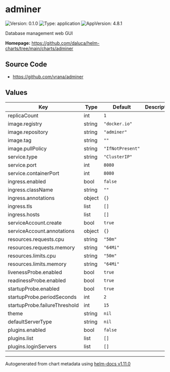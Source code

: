 # adminer

<!-- markdownlint-disable-next-line MD013 -->
![Version: 0.1.0](https://img.shields.io/badge/Version-0.1.0-informational?style=flat-square) ![Type: application](https://img.shields.io/badge/Type-application-informational?style=flat-square) ![AppVersion: 4.8.1](https://img.shields.io/badge/AppVersion-4.8.1-informational?style=flat-square)

Database management web GUI

**Homepage:** <https://github.com/daluca/helm-charts/tree/main/charts/adminer>

## Source Code

* <https://github.com/vrana/adminer>

## Values

| Key | Type | Default | Description |
|-----|------|---------|-------------|
| replicaCount | int | `1` |  |
| image.registry | string | `"docker.io"` |  |
| image.repository | string | `"adminer"` |  |
| image.tag | string | `""` |  |
| image.pullPolicy | string | `"IfNotPresent"` |  |
| service.type | string | `"ClusterIP"` |  |
| service.port | int | `8080` |  |
| service.containerPort | int | `8080` |  |
| ingress.enabled | bool | `false` |  |
| ingress.className | string | `""` |  |
| ingress.annotations | object | `{}` |  |
| ingress.tls | list | `[]` |  |
| ingress.hosts | list | `[]` |  |
| serviceAccount.create | bool | `true` |  |
| serviceAccount.annotations | object | `{}` |  |
| resources.requests.cpu | string | `"50m"` |  |
| resources.requests.memory | string | `"64Mi"` |  |
| resources.limits.cpu | string | `"50m"` |  |
| resources.limits.memory | string | `"64Mi"` |  |
| livenessProbe.enabled | bool | `true` |  |
| readinessProbe.enabled | bool | `true` |  |
| startupProbe.enabled | bool | `true` |  |
| startupProbe.periodSeconds | int | `2` |  |
| startupProbe.failureThreshold | int | `15` |  |
| theme | string | `nil` |  |
| defaultServerType | string | `nil` |  |
| plugins.enabled | bool | `false` |  |
| plugins.list | list | `[]` |  |
| plugins.loginServers | list | `[]` |  |

----------------------------------------------
Autogenerated from chart metadata using [helm-docs v1.11.0](https://github.com/norwoodj/helm-docs/releases/v1.11.0)
